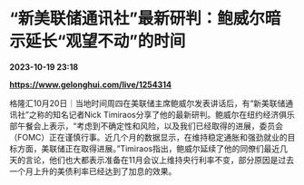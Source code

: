 # “新美联储通讯社”最新研判：鲍威尔暗示延长“观望不动”的时间

**2023-10-19 23:18**

**https://www.gelonghui.com/live/1254314**

格隆汇10月20日｜当地时间周四在美联储主席鲍威尔发表讲话后，有“新美联储通讯社”之称的知名记者Nick Timiraos分享了他的最新研判。鲍威尔在纽约经济俱乐部午餐会上表示，“考虑到不确定性和风险，以及我们已经取得的进展，委员会（FOMC）正在谨慎行事。近几个月的数据显示，在维持稳定通胀和强劲就业的目标方面，美联储正在取得进展。”Timiraos指出，鲍威尔延续了他的同僚们最近几天的言论，他们也大都表示准备在11月会议上维持央行利率不变，部分原因是过去一个月上升的美债利率已经达到了加息的效果。